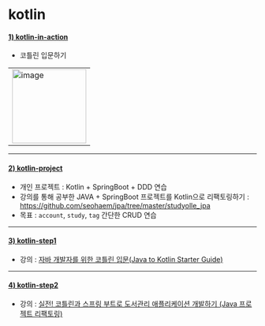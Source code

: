 # kotlin

#### [1) kotlin-in-action](https://github.com/seohaem/kotlin/tree/master/kotlin-in-action)
- 코틀린 입문하기
<table><tr><td>
    <img width="150" alt="image" src="https://user-images.githubusercontent.com/87924260/206187890-3655859a-0030-40b5-9251-d7862db4b635.png">
</td></tr></table>

---

#### [2) kotlin-project](https://github.com/seohaem/kotlin/tree/master/kotlin-project)
- 개인 프로젝트 : Kotlin + SpringBoot + DDD 연습
- 강의를 통해 공부한 JAVA + SpringBoot 프로젝트를 Kotlin으로 리팩토링하기 : https://github.com/seohaem/jpa/tree/master/studyolle_jpa
- 목표 : `account`, `study`, `tag` 간단한 CRUD 연습

---

#### [3) kotlin-step1](https://github.com/seohaem/kotlin/tree/master/kotlin-step1)
- 강의 : [자바 개발자를 위한 코틀린 입문(Java to Kotlin Starter Guide)](https://www.inflearn.com/course/java-to-kotlin)

---

#### [4) kotlin-step2](https://github.com/seohaem/kotlin/tree/master/kotlin-step2)
- 강의 : [실전! 코틀린과 스프링 부트로 도서관리 애플리케이션 개발하기 (Java 프로젝트 리팩토링)](https://www.inflearn.com/course/java-to-kotlin-2)


